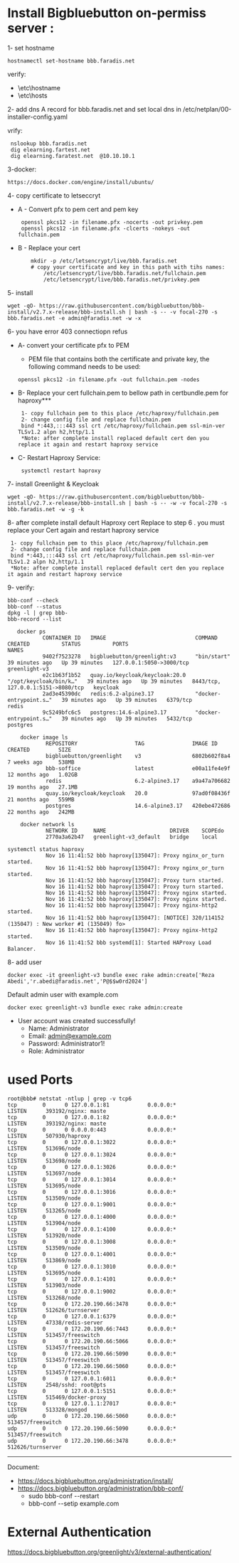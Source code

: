 # Install Bigbluebutton on-permiss server :
1- set hostname  
```
hostnamectl set-hostname bbb.faradis.net
```
verify:
- \etc\hostname
- \etc\hosts
   
2- add dns A record for bbb.faradis.net and set local dns in /etc/netplan/00-installer-config.yaml

vrify:
   ```
    nslookup bbb.faradis.net
    dig elearning.fartest.net 
    dig elearning.faratest.net  @10.10.10.1
   ```

3-docker:

    https://docs.docker.com/engine/install/ubuntu/
 

4- copy certificate to letseccryt

* A - Convert pfx to pem cert and pem key 
  ``` 
   openssl pkcs12 -in filename.pfx -nocerts -out privkey.pem
   openssl pkcs12 -in filename.pfx -clcerts -nokeys -out fullchain.pem
  ```
* B - Replace your cert
  ```
      mkdir -p /etc/letsencrypt/live/bbb.faradis.net
      # copy your certificate and key in this path with tihs names:
          /etc/letsencrypt/live/bbb.faradis.net/fullchain.pem
          /etc/letsencrypt/live/bbb.faradis.net/privkey.pem
  ```

5- install 
  ```
  wget -qO- https://raw.githubusercontent.com/bigbluebutton/bbb-install/v2.7.x-release/bbb-install.sh | bash -s -- -v focal-270 -s bbb.faradis.net -e admin@faradis.net -w -x 
  ```

6- you have error 403 connectiopn refus
* A- convert your certificate pfx to PEM
  + PEM file that contains both the certificate and private key, the following command needs to be used:
  ```
  openssl pkcs12 -in filename.pfx -out fullchain.pem -nodes
  ```

* B- Replace your cert fullchain.pem to bellow path in certbundle.pem for haproxy***
  ```
   1- copy fullchain pem to this place /etc/haproxy/fullchain.pem
   2- change config file and replace fullchain.pem 
   bind *:443,:::443 ssl crt /etc/haproxy/fullchain.pem ssl-min-ver TLSv1.2 alpn h2,http/1.1
   *Note: after complete install replaced default cert den you replace it again and restart haproxy service
   ```

* C- Restart Haproxy Service:
   ``` 
    systemctl restart haproxy
   ```


7- install Greenlight & Keycloak
```
wget -qO- https://raw.githubusercontent.com/bigbluebutton/bbb-install/v2.7.x-release/bbb-install.sh | bash -s -- -w -v focal-270 -s bbb.faradis.net -w -g -k
```

8- after complete install  default Haproxy cert Replace to step 6 . you must replace your Cert again and restart haproxy service
```
 1- copy fullchain pem to this place /etc/haproxy/fullchain.pem
 2- change config file and replace fullchain.pem 
 bind *:443,:::443 ssl crt /etc/haproxy/fullchain.pem ssl-min-ver TLSv1.2 alpn h2,http/1.1
 *Note: after complete install replaced default cert den you replace it again and restart haproxy service
```

9- verify:

    bbb-conf --check
    bbb-conf --status
    dpkg -l | grep bbb-
    bbb-record --list
 ``` 
    docker ps
            CONTAINER ID   IMAGE                            COMMAND                  CREATED          STATUS          PORTS                                NAMES
            9402f7523278   bigbluebutton/greenlight:v3      "bin/start"              39 minutes ago   Up 39 minutes   127.0.0.1:5050->3000/tcp             greenlight-v3
            e2c1b63f1b52   quay.io/keycloak/keycloak:20.0   "/opt/keycloak/bin/k…"   39 minutes ago   Up 39 minutes   8443/tcp, 127.0.0.1:5151->8080/tcp   keycloak
            2ad3e45390dc   redis:6.2-alpine3.17             "docker-entrypoint.s…"   39 minutes ago   Up 39 minutes   6379/tcp                             redis
            9c5249bfc6c5   postgres:14.6-alpine3.17         "docker-entrypoint.s…"   39 minutes ago   Up 39 minutes   5432/tcp                             postgres
```
```
    docker image ls
            REPOSITORY                  TAG               IMAGE ID       CREATED         SIZE
            bigbluebutton/greenlight    v3                6802b602f8a4   7 weeks ago     538MB
            bbb-soffice                 latest            e00a11fe4e9f   12 months ago   1.02GB
            redis                       6.2-alpine3.17    a9a47a706682   19 months ago   27.1MB
            quay.io/keycloak/keycloak   20.0              97ad0f08436f   21 months ago   559MB
            postgres                    14.6-alpine3.17   420ebe472686   22 months ago   242MB
```
```
    docker network ls
            NETWORK ID     NAME                    DRIVER    SCOPEdo
            2770a3a62b47   greenlight-v3_default   bridge    local
```

```
systemctl status haproxy
            Nov 16 11:41:52 bbb haproxy[135047]: Proxy nginx_or_turn started.
            Nov 16 11:41:52 bbb haproxy[135047]: Proxy nginx_or_turn started.
            Nov 16 11:41:52 bbb haproxy[135047]: Proxy turn started.
            Nov 16 11:41:52 bbb haproxy[135047]: Proxy turn started.
            Nov 16 11:41:52 bbb haproxy[135047]: Proxy nginx started.
            Nov 16 11:41:52 bbb haproxy[135047]: Proxy nginx started.
            Nov 16 11:41:52 bbb haproxy[135047]: Proxy nginx-http2 started.
            Nov 16 11:41:52 bbb haproxy[135047]: [NOTICE] 320/114152 (135047) : New worker #1 (135049) fo>
            Nov 16 11:41:52 bbb haproxy[135047]: Proxy nginx-http2 started.
            Nov 16 11:41:52 bbb systemd[1]: Started HAProxy Load Balancer.

```

8- add user 

```
docker exec -it greenlight-v3 bundle exec rake admin:create['Reza Abedi','r.abedi@faradis.net','P@$$w0rd2024']
```
Default admin user with example.com 
```
docker exec greenlight-v3 bundle exec rake admin:create
```
- User account was created successfully!
   + Name: Administrator
   + Email: admin@example.com
   + Password: Administrator1!
   + Role: Administrator


# used Ports 

```
root@bbb# netstat -ntlup | grep -v tcp6
tcp        0      0 127.0.0.1:81            0.0.0.0:*               LISTEN      393192/nginx: maste
tcp        0      0 127.0.0.1:82            0.0.0.0:*               LISTEN      393192/nginx: maste
tcp        0      0 0.0.0.0:443             0.0.0.0:*               LISTEN      507930/haproxy
tcp        0      0 127.0.0.1:3022          0.0.0.0:*               LISTEN      513696/node
tcp        0      0 127.0.0.1:3024          0.0.0.0:*               LISTEN      513698/node
tcp        0      0 127.0.0.1:3026          0.0.0.0:*               LISTEN      513697/node
tcp        0      0 127.0.0.1:3014          0.0.0.0:*               LISTEN      513695/node
tcp        0      0 127.0.0.1:3016          0.0.0.0:*               LISTEN      513509/node
tcp        0      0 127.0.0.1:9001          0.0.0.0:*               LISTEN      513265/node
tcp        0      0 127.0.0.1:4000          0.0.0.0:*               LISTEN      513904/node
tcp        0      0 127.0.0.1:4100          0.0.0.0:*               LISTEN      513920/node
tcp        0      0 127.0.0.1:3008          0.0.0.0:*               LISTEN      513509/node
tcp        0      0 127.0.0.1:4001          0.0.0.0:*               LISTEN      513869/node
tcp        0      0 127.0.0.1:3010          0.0.0.0:*               LISTEN      513695/node
tcp        0      0 127.0.0.1:4101          0.0.0.0:*               LISTEN      513903/node
tcp        0      0 127.0.0.1:9002          0.0.0.0:*               LISTEN      513268/node
tcp        0      0 172.20.190.66:3478      0.0.0.0:*               LISTEN      512626/turnserver
tcp        0      0 127.0.0.1:6379          0.0.0.0:*               LISTEN      47338/redis-server
tcp        0      0 172.20.190.66:7443      0.0.0.0:*               LISTEN      513457/freeswitch
tcp        0      0 172.20.190.66:5066      0.0.0.0:*               LISTEN      513457/freeswitch
tcp        0      0 172.20.190.66:5090      0.0.0.0:*               LISTEN      513457/freeswitch
tcp        0      0 172.20.190.66:5060      0.0.0.0:*               LISTEN      513457/freeswitch
tcp        0      0 127.0.0.1:6011          0.0.0.0:*               LISTEN      2548/sshd: root@pts
tcp        0      0 127.0.0.1:5151          0.0.0.0:*               LISTEN      515469/docker-proxy
tcp        0      0 127.0.1.1:27017         0.0.0.0:*               LISTEN      513328/mongod
udp        0      0 172.20.190.66:5060      0.0.0.0:*                           513457/freeswitch
udp        0      0 172.20.190.66:5090      0.0.0.0:*                           513457/freeswitch
udp        0      0 172.20.190.66:3478      0.0.0.0:*                           512626/turnserver
```
-------------------------------------------------------------------------------------------------------------------------------------------------------------------------------------
Document:
- https://docs.bigbluebutton.org/administration/install/
- https://docs.bigbluebutton.org/administration/bbb-conf/
  + sudo bbb-conf --restart
  + bbb-conf --setip example.com

# External Authentication
https://docs.bigbluebutton.org/greenlight/v3/external-authentication/

